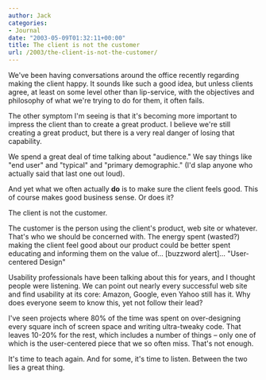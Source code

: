 ```yaml
---
author: Jack
categories:
- Journal
date: "2003-05-09T01:32:11+00:00"
title: The client is not the customer
url: /2003/the-client-is-not-the-customer/
---
```


We've been having conversations around the office recently regarding making the client happy. It sounds like such a good idea, but unless clients agree, at least on some level other than lip-service, with the objectives and philosophy of what we're trying to do for them, it often fails.

The other symptom I'm seeing is that it's becoming more important to impress the client than to create a great product. I believe we're still creating a great product, but there is a very real danger of losing that capability.

We spend a great deal of time talking about "audience." We say things like "end user" and "typical" and "primary demographic." (I'd slap anyone who actually said that last one out loud).

And yet what we often actually **do** is to make sure the client feels good. This of course makes good business sense. Or does it?

The client is not the customer.

The customer is the person using the client's product, web site or whatever. That's who we should be concerned with. The energy spent (wasted?) making the client feel good about our product could be better spent educating and informing them on the value of&#8230; [buzzword alert]&#8230; "User-centered Design"

Usability professionals have been talking about this for years, and I thought people were listening. We can point out nearly every successful web site and find usability at its core: Amazon, Google, even Yahoo still has it. Why does everyone seem to know this, yet not follow their lead?

I've seen projects where 80% of the time was spent on over-designing every square inch of screen space and writing ultra-tweaky code. That leaves 10-20% for the rest, which includes a number of things &#8211; only one of which is the user-centered piece that we so often miss. That's not enough.

It's time to teach again. And for some, it's time to listen. Between the two lies a great thing.